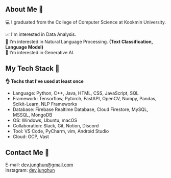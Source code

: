 <h2> About Me  👀 </h2>
<div>
  💻 I graduated from the College of Computer Science at Kookmin University.

  📈 I'm interested in Data Analysis.  
  📃 I'm interested in Natural Language Processing. **(Text Classification, Language Model)**  
  🤖 I'm interested in Generative AI.
  
</div>

<h2>My Tech Stack  📝</h2>

<div> 

  **👌  Techs that I've used at least once** 
</div>

- Language: Python, C++, Java, HTML, CSS, JavaScript, SQL
- Framework: Tensorflow, Pytorch, FastAPI, OpenCV, Numpy, Pandas, Scikit-Learn, NLP Frameworks
- Database: Firebase Realtime Database, Cloud Firestore, MySQL, MSSQL, MongoDB
- OS: Windows, Ubuntu, macOS
- Collaboration: Slack, Git, Notion, Discord
- Tool: VS Code, PyCharm, vim, Android Studio
- Cloud: GCP, Vast

<h2>Contact Me 📮</h2>

<div>
  
E-mail: dev.junghun@gmail.com  
Instagram: [dev.junghun](https://www.instagram.com/dev.junghun/)
  
</div>
